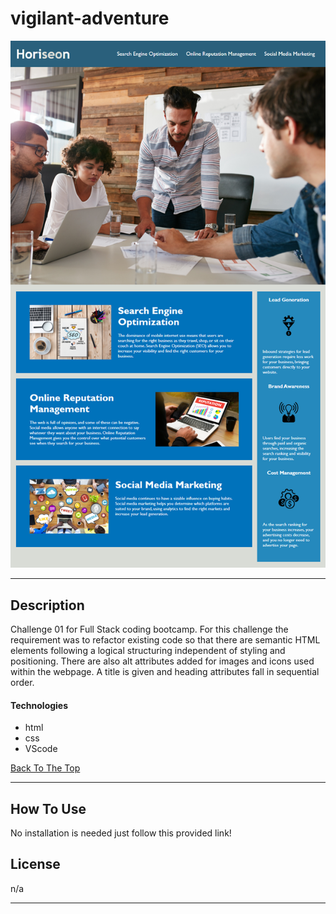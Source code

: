 # vigilant-adventure

![Project Image](assets\images\01-html-css-git-homework-demo.png)
> 


---

## Description

Challenge 01 for Full Stack coding bootcamp. For this challenge the requirement was to refactor existing code so that there are semantic HTML elements following a logical structuring independent of styling and positioning. There are also alt attributes added for images and icons used within the webpage. A title is given and heading attributes fall in sequential order.  

#### Technologies

- html
- css
- VScode

[Back To The Top](#read-me-template)

---

## How To Use

No installation is needed just follow this provided link! 

## License

n/a

---
